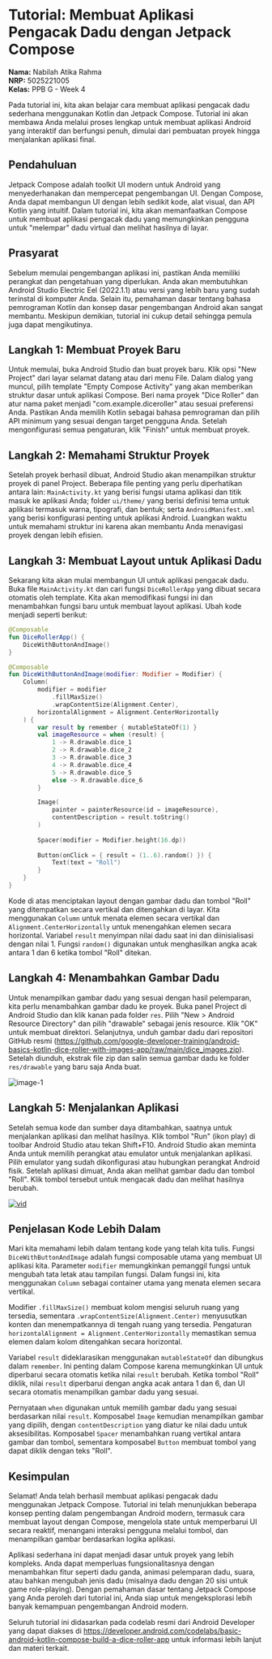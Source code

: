 # Tutorial: Membuat Aplikasi Pengacak Dadu dengan Jetpack Compose


**Nama:** Nabilah Atika Rahma  
**NRP:** 5025221005  
**Kelas:** PPB G - Week 4

Pada tutorial ini, kita akan belajar cara membuat aplikasi pengacak dadu sederhana menggunakan Kotlin dan Jetpack Compose. Tutorial ini akan membawa Anda melalui proses lengkap untuk membuat aplikasi Android yang interaktif dan berfungsi penuh, dimulai dari pembuatan proyek hingga menjalankan aplikasi final.

## Pendahuluan

Jetpack Compose adalah toolkit UI modern untuk Android yang menyederhanakan dan mempercepat pengembangan UI. Dengan Compose, Anda dapat membangun UI dengan lebih sedikit kode, alat visual, dan API Kotlin yang intuitif. Dalam tutorial ini, kita akan memanfaatkan Compose untuk membuat aplikasi pengacak dadu yang memungkinkan pengguna untuk "melempar" dadu virtual dan melihat hasilnya di layar.

## Prasyarat

Sebelum memulai pengembangan aplikasi ini, pastikan Anda memiliki perangkat dan pengetahuan yang diperlukan. Anda akan membutuhkan Android Studio Electric Eel (2022.1.1) atau versi yang lebih baru yang sudah terinstal di komputer Anda. Selain itu, pemahaman dasar tentang bahasa pemrograman Kotlin dan konsep dasar pengembangan Android akan sangat membantu. Meskipun demikian, tutorial ini cukup detail sehingga pemula juga dapat mengikutinya.

## Langkah 1: Membuat Proyek Baru

Untuk memulai, buka Android Studio dan buat proyek baru. Klik opsi "New Project" dari layar selamat datang atau dari menu File. Dalam dialog yang muncul, pilih template "Empty Compose Activity" yang akan memberikan struktur dasar untuk aplikasi Compose. Beri nama proyek "Dice Roller" dan atur nama paket menjadi "com.example.diceroller" atau sesuai preferensi Anda. Pastikan Anda memilih Kotlin sebagai bahasa pemrograman dan pilih API minimum yang sesuai dengan target pengguna Anda. Setelah mengonfigurasi semua pengaturan, klik "Finish" untuk membuat proyek.

## Langkah 2: Memahami Struktur Proyek

Setelah proyek berhasil dibuat, Android Studio akan menampilkan struktur proyek di panel Project. Beberapa file penting yang perlu diperhatikan antara lain: `MainActivity.kt` yang berisi fungsi utama aplikasi dan titik masuk ke aplikasi Anda; folder `ui/theme/` yang berisi definisi tema untuk aplikasi termasuk warna, tipografi, dan bentuk; serta `AndroidManifest.xml` yang berisi konfigurasi penting untuk aplikasi Android. Luangkan waktu untuk memahami struktur ini karena akan membantu Anda menavigasi proyek dengan lebih efisien.

## Langkah 3: Membuat Layout untuk Aplikasi Dadu

Sekarang kita akan mulai membangun UI untuk aplikasi pengacak dadu. Buka file `MainActivity.kt` dan cari fungsi `DiceRollerApp` yang dibuat secara otomatis oleh template. Kita akan memodifikasi fungsi ini dan menambahkan fungsi baru untuk membuat layout aplikasi. Ubah kode menjadi seperti berikut:

```kotlin
@Composable
fun DiceRollerApp() {
    DiceWithButtonAndImage()
}

@Composable
fun DiceWithButtonAndImage(modifier: Modifier = Modifier) {
    Column(
        modifier = modifier
            .fillMaxSize()
            .wrapContentSize(Alignment.Center),
        horizontalAlignment = Alignment.CenterHorizontally
    ) {
        var result by remember { mutableStateOf(1) }
        val imageResource = when (result) {
            1 -> R.drawable.dice_1
            2 -> R.drawable.dice_2
            3 -> R.drawable.dice_3
            4 -> R.drawable.dice_4
            5 -> R.drawable.dice_5
            else -> R.drawable.dice_6
        }

        Image(
            painter = painterResource(id = imageResource),
            contentDescription = result.toString()
        )
        
        Spacer(modifier = Modifier.height(16.dp))
        
        Button(onClick = { result = (1..6).random() }) {
            Text(text = "Roll")
        }
    }
}
```

Kode di atas menciptakan layout dengan gambar dadu dan tombol "Roll" yang ditempatkan secara vertikal dan ditengahkan di layar. Kita menggunakan `Column` untuk menata elemen secara vertikal dan `Alignment.CenterHorizontally` untuk menengahkan elemen secara horizontal. Variabel `result` menyimpan nilai dadu saat ini dan diinisialisasi dengan nilai 1. Fungsi `random()` digunakan untuk menghasilkan angka acak antara 1 dan 6 ketika tombol "Roll" ditekan.

## Langkah 4: Menambahkan Gambar Dadu

Untuk menampilkan gambar dadu yang sesuai dengan hasil pelemparan, kita perlu menambahkan gambar dadu ke proyek. Buka panel Project di Android Studio dan klik kanan pada folder `res`. Pilih "New > Android Resource Directory" dan pilih "drawable" sebagai jenis resource. Klik "OK" untuk membuat direktori. Selanjutnya, unduh gambar dadu dari repositori GitHub resmi (https://github.com/google-developer-training/android-basics-kotlin-dice-roller-with-images-app/raw/main/dice_images.zip). Setelah diunduh, ekstrak file zip dan salin semua gambar dadu ke folder `res/drawable` yang baru saja Anda buat.

![image-1](/img/img.png)

## Langkah 5: Menjalankan Aplikasi

Setelah semua kode dan sumber daya ditambahkan, saatnya untuk menjalankan aplikasi dan melihat hasilnya. Klik tombol "Run" (ikon play) di toolbar Android Studio atau tekan Shift+F10. Android Studio akan meminta Anda untuk memilih perangkat atau emulator untuk menjalankan aplikasi. Pilih emulator yang sudah dikonfigurasi atau hubungkan perangkat Android fisik. Setelah aplikasi dimuat, Anda akan melihat gambar dadu dan tombol "Roll". Klik tombol tersebut untuk mengacak dadu dan melihat hasilnya berubah.

[![vid](/img/img.png)](/img/pbb-diceroller.mp4)


## Penjelasan Kode Lebih Dalam

Mari kita memahami lebih dalam tentang kode yang telah kita tulis. Fungsi `DiceWithButtonAndImage` adalah fungsi composable utama yang membuat UI aplikasi kita. Parameter `modifier` memungkinkan pemanggil fungsi untuk mengubah tata letak atau tampilan fungsi. Dalam fungsi ini, kita menggunakan `Column` sebagai container utama yang menata elemen secara vertikal.

Modifier `.fillMaxSize()` membuat kolom mengisi seluruh ruang yang tersedia, sementara `.wrapContentSize(Alignment.Center)` menyusutkan konten dan menempatkannya di tengah ruang yang tersedia. Pengaturan `horizontalAlignment = Alignment.CenterHorizontally` memastikan semua elemen dalam kolom ditengahkan secara horizontal.

Variabel `result` dideklarasikan menggunakan `mutableStateOf` dan dibungkus dalam `remember`. Ini penting dalam Compose karena memungkinkan UI untuk diperbarui secara otomatis ketika nilai `result` berubah. Ketika tombol "Roll" diklik, nilai `result` diperbarui dengan angka acak antara 1 dan 6, dan UI secara otomatis menampilkan gambar dadu yang sesuai.

Pernyataan `when` digunakan untuk memilih gambar dadu yang sesuai berdasarkan nilai `result`. Komposabel `Image` kemudian menampilkan gambar yang dipilih, dengan `contentDescription` yang diatur ke nilai dadu untuk aksesibilitas. Komposabel `Spacer` menambahkan ruang vertikal antara gambar dan tombol, sementara komposabel `Button` membuat tombol yang dapat diklik dengan teks "Roll".

## Kesimpulan

Selamat! Anda telah berhasil membuat aplikasi pengacak dadu menggunakan Jetpack Compose. Tutorial ini telah menunjukkan beberapa konsep penting dalam pengembangan Android modern, termasuk cara membuat layout dengan Compose, mengelola state untuk memperbarui UI secara reaktif, menangani interaksi pengguna melalui tombol, dan menampilkan gambar berdasarkan logika aplikasi.

Aplikasi sederhana ini dapat menjadi dasar untuk proyek yang lebih kompleks. Anda dapat memperluas fungsionalitasnya dengan menambahkan fitur seperti dadu ganda, animasi pelemparan dadu, suara, atau bahkan mengubah jenis dadu (misalnya dadu dengan 20 sisi untuk game role-playing). Dengan pemahaman dasar tentang Jetpack Compose yang Anda peroleh dari tutorial ini, Anda siap untuk mengeksplorasi lebih banyak kemampuan pengembangan Android modern.

Seluruh tutorial ini didasarkan pada codelab resmi dari Android Developer yang dapat diakses di https://developer.android.com/codelabs/basic-android-kotlin-compose-build-a-dice-roller-app untuk informasi lebih lanjut dan materi terkait.
